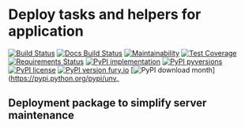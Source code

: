 # Deploy tasks and helpers for application

[![Build Status](https://readthedocs.org/projects/roy/badge/?version=latest&style=flat)](https://readthedocs.org/projects/roy)
[![Docs Build Status](https://travis-ci.org/royprojectcom/roy.svg?branch=master)](https://travis-ci.org/royprojectcom/roy)
[![Maintainability](https://api.codeclimate.com/v1/badges/d55631dca90a900ce134/maintainability)](https://codeclimate.com/github/royprojectcom/roy/maintainability)
[![Test Coverage](https://api.codeclimate.com/v1/badges/d55631dca90a900ce134/test_coverage)](https://codeclimate.com/github/royprojectcom/roy/test_coverage)
[![Requirements Status](https://requires.io/github/royprojectcom/roy/requirements.svg?branch=master)](https://requires.io/github/royprojectcom/roy/requirements/?branch=master)
[![PyPI implementation](https://img.shields.io/pypi/implementation/roy.svg)](https://pypi.python.org/pypi/roy/)
[![PyPI pyversions](https://img.shields.io/pypi/pyversions/roy.svg)](https://pypi.python.org/pypi/roy/)
[![PyPI license](https://img.shields.io/pypi/l/roy.svg)](https://pypi.python.org/pypi/roy/)
[![PyPI version fury.io](https://badge.fury.io/py/roy.svg)](https://pypi.python.org/pypi/roy/)
[![PyPI download month](https://img.shields.io/pypi/dm/roy.svg)](https://pypi.python.org/pypi/unv_

## Deployment package to simplify server maintenance 
